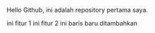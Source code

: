 Hello Github, ini adalah repository pertama saya.

ini fitur 1
ini fitur 2
ini baris baru ditambahkan
